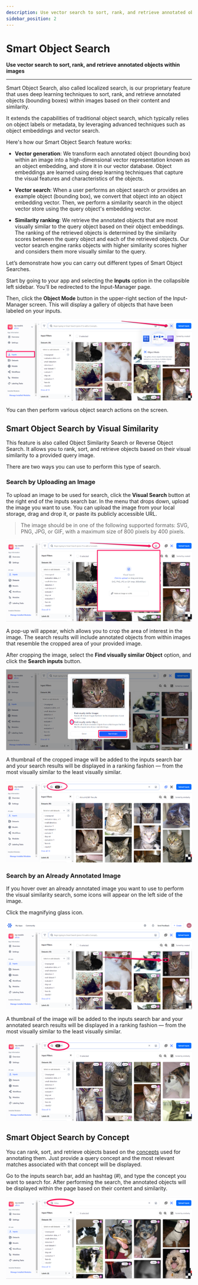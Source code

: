 ```yaml
---
description: Use vector search to sort, rank, and retrieve annotated objects within images
sidebar_position: 2
---
```


# Smart Object Search

**Use vector search to sort, rank, and retrieve annotated objects within images**
<hr />

Smart Object Search, also called localized search, is our proprietary feature that uses deep learning techniques to sort, rank, and retrieve annotated objects (bounding boxes) within images based on their content and similarity. 

It extends the capabilities of traditional object search, which typically relies on object labels or metadata, by leveraging advanced techniques such as object embeddings and vector search.

Here's how our Smart Object Search feature works:

- **Vector generation**: We transform each annotated object (bounding box) within an image into a high-dimensional vector representation known as an object embedding, and store it in our vector database. Object embeddings are learned using deep learning techniques that capture the visual features and characteristics of the objects.

- **Vector search**: When a user performs an object search or provides an example object (bounding box), we convert that object into an object embedding vector. Then, we perform a similarity search in the object vector store using the query object's embedding vector.

- **Similarity ranking**: We retrieve the annotated objects that are most visually similar to the query object based on their object embeddings. The ranking of the retrieved objects is determined by the similarity scores between the query object and each of the retrieved objects. Our vector search engine ranks objects with higher similarity scores higher and considers them more visually similar to the query.

Let’s demonstrate how you can carry out different types of Smart Object Searches.

Start by going to your app and selecting the **Inputs** option in the collapsible left sidebar. You’ll be redirected to the Input-Manager page. 

Then, click the **Object Mode** button in the upper-right section of the Input-Manager screen. This will display a gallery of objects that have been labeled on your inputs.

![](/img/smart-search/search_17.png)

You can then perform various object search actions on the screen.

## Smart Object Search by Visual Similarity

This feature is also called Object Similarity Search or Reverse Object Search. It allows you to rank, sort, and retrieve objects based on their visual similarity to a provided query image. 

There are two ways you can use to perform this type of search. 

### Search by Uploading an Image

To upload an image to be used for search, click the **Visual Search** button at the right end of the inputs search bar. In the menu that drops down, upload the image you want to use. You can upload the image from your local storage, drag and drop it, or paste its publicly accessible URL.

> The image should be in one of the following supported formats: SVG, PNG, JPG, or GIF, with a maximum size of 800 pixels by 400 pixels.

![](/img/smart-search/search_18.png)

A pop-up will appear, which allows you to crop the area of interest in the image. The search results will include annotated objects from within images that resemble the cropped area of your provided image.

After cropping the image, select the **Find visually similar Object** option, and click the **Search inputs** button.

![](/img/smart-search/search_19.png)

A thumbnail of the cropped image will be added to the inputs search bar and your search results will be displayed in a ranking fashion — from the most visually similar to the least visually similar.

![](/img/smart-search/search_20.png)

### Search by an Already Annotated Image

If you hover over an already annotated image you want to use to perform the visual similarity search, some icons will appear on the left side of the image. 

Click the magnifying glass icon. 

![smart object search by visual similarity](/img/smart-search/search_21.png)

A thumbnail of the image will be added to the inputs search bar and your annotated search results will be displayed in a ranking fashion — from the most visually similar to the least visually similar.

![smart object search results](/img/smart-search/search_22.png)

## Smart Object Search by Concept

You can rank, sort, and retrieve objects based on the [concepts](https://docs.clarifai.com/portal-guide/concepts/create-get-update-delete) used for annotating them. Just provide a query concept and the most relevant matches associated with that concept will be displayed. 

Go to the inputs search bar, add an hashtag (#), and type the concept you want to search for. After performing the search, the annotated objects will be displayed within the page based on their content and similarity. 

![smart object search results](/img/smart-search/search_23.png)
